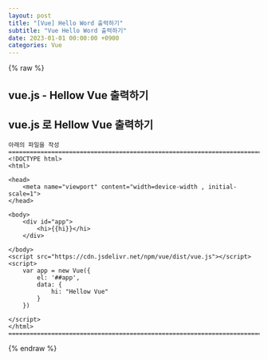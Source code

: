```yaml
---
layout: post
title: "[Vue] Hello Word 출력하기"
subtitle: "Vue Hello Word 출력하기"
date: 2023-01-01 00:00:00 +0900
categories: Vue
---
```

{% raw %}
## vue.js - Hellow Vue 출력하기  
  
## vue.js 로 Hellow Vue 출력하기  
	아래의 파일을 작성  
	=================================================================================================================  
	<!DOCTYPE html>  
	<html>  
  
	<head>  
		<meta name="viewport" content="width=device-width , initial-scale=1">  
	</head>  
  
	<body>  
		<div id="app">  
			<hi>{{hi}}</hi>  
		</div>  
  
	</body>  
	<script src="https://cdn.jsdelivr.net/npm/vue/dist/vue.js"></script>  
	<script>  
		var app = new Vue({  
			el: '##app',  
			data: {  
				hi: "Hellow Vue"  
			}  
		})  
  
	</script>  
	</html>  
	==========================================================================================================  

{% endraw %}
